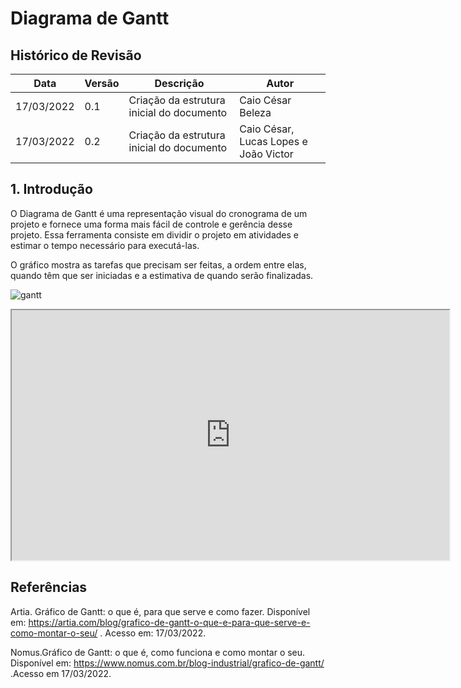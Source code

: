 # Diagrama de Gantt

## Histórico de Revisão

|Data|Versão|Descrição|Autor|
|--|--|--|--|
|17/03/2022|0.1|Criação da estrutura inicial do documento|Caio César Beleza|
|17/03/2022|0.2|Criação da estrutura inicial do documento|Caio César, Lucas Lopes e João Victor|

## 1. Introdução

O Diagrama de Gantt é uma representação visual do cronograma de um projeto e fornece uma forma mais fácil de controle e gerência desse projeto. Essa ferramenta consiste em dividir o projeto em atividades e estimar o tempo necessário para executá-las.

O gráfico mostra as tarefas que precisam ser feitas, a ordem entre elas, quando têm que ser iniciadas e a estimativa de quando serão finalizadas.


![gantt](https://user-images.githubusercontent.com/37124720/158848523-0db329ab-fc51-4020-abdf-5d3ca7d71eb8.png)

<iframe height="400px" width="700px" src="https://docs.google.com/spreadsheets/d/14Rb_wx_5HpvCUKx2qg6PAo3Evs_fsQP34oll3uA3q2k/edit?usp=sharing"></iframe>


## Referências

Artia. Gráfico de Gantt: o que é, para que serve e como fazer. Disponível em: https://artia.com/blog/grafico-de-gantt-o-que-e-para-que-serve-e-como-montar-o-seu/ . Acesso em: 17/03/2022.

Nomus.Gráfico de Gantt: o que é, como funciona e como montar o seu. Disponível em: https://www.nomus.com.br/blog-industrial/grafico-de-gantt/ .Acesso em 17/03/2022.
